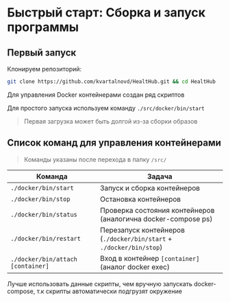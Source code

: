 # Быстрый старт: Сборка и запуск программы

## Первый запуск

Клонируем репозиторий:

```bash
git clone https://github.com/kvartalnovd/HealtHub.git && cd HealtHub
```

Для управления Docker контейнерами создан ряд скриптов

Для простого запуска используем команду `./src/docker/bin/start`

> Первая загрузка может быть долгой из-за сборки образов

## Список команд для управления контейнерами
>Команды указаны после перехода в папку `/src/`

| Команда                           | Задача                                                              |
|-----------------------------------|---------------------------------------------------------------------|
| `./docker/bin/start`              | Запуск и сборка контейнеров                                         |
| `./docker/bin/stop`               | Остановка контейнеров                                               |
| `./docker/bin/status`             | Проверка состояния контейнеров (аналогична docker-compose ps)       |
| `./docker/bin/restart`            | Перезапуск контейнеров (`./docker/bin/start` + `./docker/bin/stop`) |
| `./docker/bin/attach [container]` | Вход в контейнер `[container]` (аналог docker exec)                 |

Лучше использовать данные скрипты, чем вручную запускать docker-compose, т.к скрипты автоматически подгрузят окружение

<br/>
